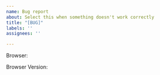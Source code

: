 ```yaml
---
name: Bug report
about: Select this when something doesn't work correctly
title: "[BUG]"
labels: ''
assignees: ''

---
```


<!---
What is the bug?
Describe what was supposed to happen compared to what did happen.

DO NOT just say "It doesnt work" or "Theres a problem here", such issues will be marked as spam

It would help to upload a ZIP of the beatmap.
--->

Browser: 

Browser Version:
